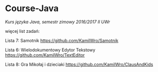 # Course-Java
<i>Kurs języka Java, semestr zimowy 2016/2017 II UWr</i>

więcej list zadań:

Lista 7: Samotnik
  https://github.com/KamilWro/Samotnik

Lista 6: Wielodokumentowy Edytor Tekstowy
  https://github.com/KamilWro/TextEditor

Lista 8: Gra Mikołaj i dzieciaki
  https://github.com/KamilWro/ClausAndKids
